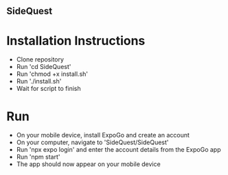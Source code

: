 ## SideQuest
# Installation Instructions
 - Clone repository
 - Run 'cd SideQuest'
 - Run 'chmod +x install.sh'
 - Run './install.sh'
 - Wait for script to finish

# Run
 - On your mobile device, install ExpoGo and create an account
 - On your computer, navigate to 'SideQuest/SideQuest'
 - Run 'npx expo login' and enter the account details from the ExpoGo app
 - Run 'npm start'
 - The app should now appear on your mobile device